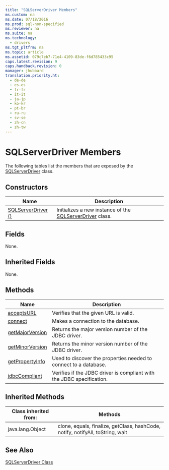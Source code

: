 ```yaml
---
title: "SQLServerDriver Members"
ms.custom: na
ms.date: 07/18/2016
ms.prod: sql-non-specified
ms.reviewer: na
ms.suite: na
ms.technology: 
  - drivers
ms.tgt_pltfrm: na
ms.topic: article
ms.assetid: 079c7eb7-71e4-4109-83de-f6d785433c95
caps.latest.revision: 9
caps.handback.revision: 0
manager: jhubbard
translation.priority.ht: 
  - de-de
  - es-es
  - fr-fr
  - it-it
  - ja-jp
  - ko-kr
  - pt-br
  - ru-ru
  - sv-se
  - zh-cn
  - zh-tw
---
```

# SQLServerDriver Members
  The following tables list the members that are exposed by the [SQLServerDriver](../content/SQLServerDriver-Class.md) class.  
  
## Constructors  
  
|Name|Description|  
|----------|-----------------|  
|[SQLServerDriver ()](../content/SQLServerDriver-Constructor---.md)|Initializes a new instance of the [SQLServerDriver](../content/SQLServerDriver-Class.md) class.|  
  
## Fields  
 None.  
  
## Inherited Fields  
 None.  
  
## Methods  
  
|Name|Description|  
|----------|-----------------|  
|[acceptsURL](../content/acceptsURL-Method--SQLServerDriver-.md)|Verifies that the given URL is valid.|  
|[connect](../content/connect-Method--SQLServerDriver-.md)|Makes a connection to the database.|  
|[getMajorVersion](../content/getMajorVersion-Method--SQLServerDriver-.md)|Returns the major version number of the JDBC driver.|  
|[getMinorVersion](../content/getMinorVersion-Method--SQLServerDriver-.md)|Returns the minor version number of the JDBC driver.|  
|[getPropertyInfo](../content/getPropertyInfo-Method--SQLServerDriver-.md)|Used to discover the properties needed to connect to a database.|  
|[jdbcCompliant](../content/jdbcCompliant-Method--SQLServerDriver-.md)|Verifies if the JDBC driver is compliant with the JDBC specification.|  
  
## Inherited Methods  
  
|Class inherited from:|Methods|  
|---------------------------|-------------|  
|java.lang.Object|clone, equals, finalize, getClass, hashCode, notify, notifyAll, toString, wait|  
  
## See Also  
 [SQLServerDriver Class](../content/SQLServerDriver-Class.md)  
  
  